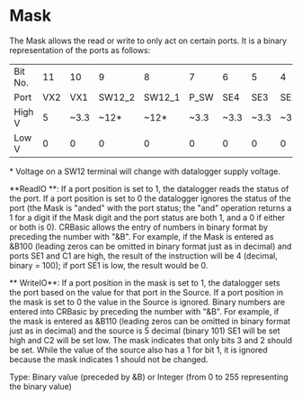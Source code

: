 # Mask

The Mask allows the read or write to only act on certain ports. It is a binary representation of the ports as follows:

|         |     |      |        |        |      |      |      |      |      |     |     |
| ------- | --- | ---- | ------ | ------ | ---- | ---- | ---- | ---- | ---- | --- | --- |
| Bit No. | 11  | 10   | 9      | 8      | 7    | 6    | 5    | 4    | 3    | 2   | 1   |
| Port    | VX2 | VX1  | SW12_2 | SW12_1 | P_SW | SE4  | SE3  | SE2  | SE1  | C2  | C1  |
| High V  | 5   | ~3.3 | ~12\*  | ~12\*  | ~3.3 | ~3.3 | ~3.3 | ~3.3 | ~3.3 | ~5  | ~5  |
| Low V   | 0   | 0    | 0      | 0      | 0    | 0    | 0    | 0    | 0    | 0   | 0   |

\* Voltage on a SW12 terminal will change with datalogger supply voltage.

**ReadIO **: If a port position is set to 1, the datalogger reads the status of the port. If a port position is set to 0 the datalogger ignores the status of the port (the Mask is "anded" with the port status; the "and" operation returns a 1 for a digit if the Mask digit and the port status are both 1, and a 0 if either or both is 0). CRBasic allows the entry of numbers in binary format by preceding the number with "&B". For example, if the Mask is entered as &B100 (leading zeros can be omitted in binary format just as in decimal) and ports SE1 and C1 are high, the result of the instruction will be 4 (decimal, binary = 100); if port SE1 is low, the result would be 0.

** WriteIO**: If a port position in the mask is set to 1, the datalogger sets the port based on the value for that port in the Source. If a port position in the mask is set to 0 the value in the Source is ignored. Binary numbers are entered into CRBasic by preceding the number with "&B". For example, if the mask is entered as &B110 (leading zeros can be omitted in binary format just as in decimal) and the source is 5 decimal (binary 101) SE1 will be set high and C2 will be set low. The mask indicates that only bits 3 and 2 should be set. While the value of the source also has a 1 for bit 1, it is ignored because the mask indicates 1 should not be changed.

Type: Binary value (preceded by &B) or Integer (from 0 to 255 representing the binary value)
